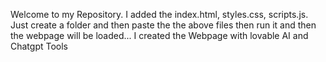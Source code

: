 Welcome to my Repository. I added the index.html, styles.css, scripts.js. Just create a folder and then paste the the above files then run it and then the webpage will be loaded...
I created the Webpage with lovable AI and Chatgpt Tools
